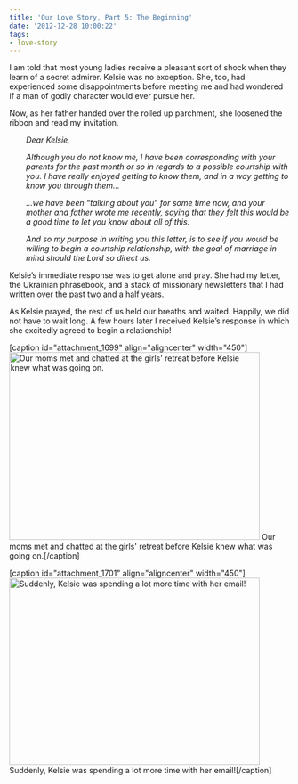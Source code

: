 ```yaml
---
title: 'Our Love Story, Part 5: The Beginning'
date: '2012-12-28 10:00:22'
tags:
- love-story
---
```


I am told that most young ladies receive a pleasant sort of shock when they learn of a secret admirer. Kelsie was no exception. She, too, had experienced some disappointments before meeting me and had wondered if a man of godly character would ever pursue her.

Now, as her father handed over the rolled up parchment, she loosened the ribbon and read my invitation.
<p style="padding-left: 30px;"><em>Dear Kelsie,</em></p>
<p style="padding-left: 30px;"><em>Although you do not know me, I have been corresponding with your parents for the past month or so in regards to a possible courtship with you. I have really enjoyed getting to know them, and in a way getting to know you through them…</em></p>
<p style="padding-left: 30px;"><em>…we have been “talking about you” for some time now, and your mother and father wrote me recently, saying that they felt this would be a good time to let you know about all of this.</em></p>
<p style="padding-left: 30px;"><em>And so my purpose in writing you this letter, is to see if you would be willing to begin a courtship relationship, with the goal of marriage in mind should the Lord so direct us.</em></p>
Kelsie’s immediate response was to get alone and pray. She had my letter, the Ukrainian phrasebook, and a stack of missionary newsletters that I had written over the past two and a half years.

As Kelsie prayed, the rest of us held our breaths and waited. Happily, we did not have to wait long. A few hours later I received Kelsie’s response in which she excitedly agreed to begin a relationship!

[caption id="attachment_1699" align="aligncenter" width="450"]<a href="https://s3.amazonaws.com/images.ofreport.com/2012/12/P1010014_2.jpg"><img class="size-medium wp-image-1699 " alt="Our moms met and chatted at the girls' retreat before Kelsie knew what was going on." src="https://s3.amazonaws.com/images.ofreport.com/2012/12/P1010014_2-450x337.jpg" width="450" height="337" /></a> Our moms met and chatted at the girls' retreat before Kelsie knew what was going on.[/caption]

[caption id="attachment_1701" align="aligncenter" width="450"]<a href="https://s3.amazonaws.com/images.ofreport.com/2012/12/P1010013_2.jpg"><img class="size-medium wp-image-1701 " alt="Suddenly, Kelsie was spending a lot more time with her email!" src="https://s3.amazonaws.com/images.ofreport.com/2012/12/P1010013_2-450x337.jpg" width="450" height="337" /></a> Suddenly, Kelsie was spending a lot more time with her email![/caption]
